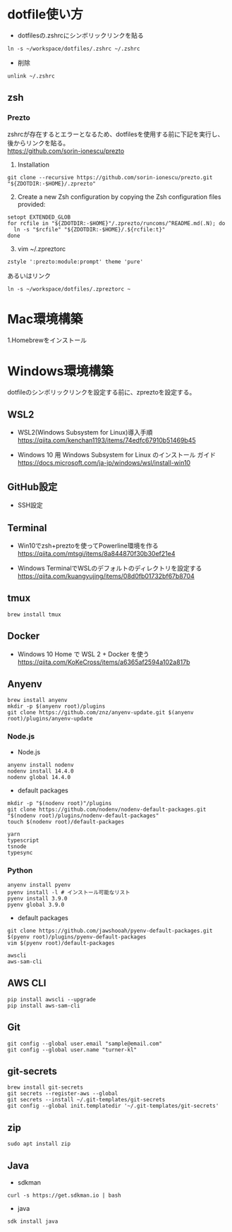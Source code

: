 # dotfile使い方
- dotfilesの.zshrcにシンボリックリンクを貼る 
```
ln -s ~/workspace/dotfiles/.zshrc ~/.zshrc
```

- 削除
```
unlink ~/.zshrc
```

## zsh
### Prezto
zshrcが存在するとエラーとなるため、dotfilesを使用する前に下記を実行し、後からリンクを貼る。  
https://github.com/sorin-ionescu/prezto  
1. Installation  
```
git clone --recursive https://github.com/sorin-ionescu/prezto.git "${ZDOTDIR:-$HOME}/.zprezto"
```

2. Create a new Zsh configuration by copying the Zsh configuration files provided:
```
setopt EXTENDED_GLOB
for rcfile in "${ZDOTDIR:-$HOME}"/.zprezto/runcoms/^README.md(.N); do
  ln -s "$rcfile" "${ZDOTDIR:-$HOME}/.${rcfile:t}"
done
```

3. vim ~/.zpreztorc
```
zstyle ':prezto:module:prompt' theme 'pure'
```
あるいはリンク
```
ln -s ~/workspace/dotfiles/.zpreztorc ~
```

# Mac環境構築  
1.Homebrewをインストール  

# Windows環境構築
dotfileのシンボリックリンクを設定する前に、zpreztoを設定する。
## WSL2
- WSL2(Windows Subsystem for Linux)導入手順   
https://qiita.com/kenchan1193/items/74edfc67910b51469b45

- Windows 10 用 Windows Subsystem for Linux のインストール ガイド  
https://docs.microsoft.com/ja-jp/windows/wsl/install-win10

## GitHub設定
- SSH設定

## Terminal
- Win10でzsh+preztoを使ってPowerline環境を作る  
https://qiita.com/mtsgi/items/8a844870f30b30ef21e4

- Windows TerminalでWSLのデフォルトのディレクトリを設定する   
https://qiita.com/kuangyujing/items/08d0fb01732bf67b8704

## tmux
```
brew install tmux
```

## Docker
- Windows 10 Home で WSL 2 + Docker を使う  
https://qiita.com/KoKeCross/items/a6365af2594a102a817b

## Anyenv
```
brew install anyenv
mkdir -p $(anyenv root)/plugins
git clone https://github.com/znz/anyenv-update.git $(anyenv root)/plugins/anyenv-update
```

### Node.js
- Node.js
```
anyenv install nodenv
nodenv install 14.4.0
nodenv global 14.4.0
```

- default packages  
```
mkdir -p "$(nodenv root)"/plugins
git clone https://github.com/nodenv/nodenv-default-packages.git "$(nodenv root)/plugins/nodenv-default-packages"
touch $(nodenv root)/default-packages
```
```
yarn
typescript
tsnode
typesync
``` 

### Python
```
anyenv install pyenv
pyenv install -l # インストール可能なリスト
pyenv install 3.9.0
pyenv global 3.9.0
```

- default packages  
```
git clone https://github.com/jawshooah/pyenv-default-packages.git $(pyenv root)/plugins/pyenv-default-packages
vim $(pyenv root)/default-packages
```
```
awscli
aws-sam-cli
``` 


## AWS CLI
```
pip install awscli --upgrade
pip install aws-sam-cli
```

## Git
```
git config --global user.email "sample@email.com"
git config --global user.name "turner-kl"
```

## git-secrets
```
brew install git-secrets
git secrets --register-aws --global
git secrets --install ~/.git-templates/git-secrets
git config --global init.templatedir '~/.git-templates/git-secrets'
```

## zip
```
sudo apt install zip
```

## Java
- sdkman
```
curl -s https://get.sdkman.io | bash
```

- java 
```
sdk install java
```